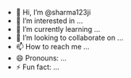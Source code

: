 - 👋 Hi, I’m @sharma123ji
- 👀 I’m interested in ...
- 🌱 I’m currently learning ...
- 💞️ I’m looking to collaborate on ...
- 📫 How to reach me ...
- 😄 Pronouns: ...
- ⚡ Fun fact: ...

<!---
sharma123ji/sharma123ji is a ✨ special ✨ repository because its `README.md` (this file) appears on your GitHub profile.
You can click the Preview link to take a look at your changes.
--->
